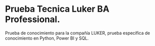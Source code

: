 # Prueba Tecnica Luker BA Professional.
Prueba de conocimiento para la compañía LUKER, prueba específica de conocimiento en Python, Power BI y SQL.

